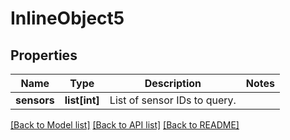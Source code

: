 # InlineObject5

## Properties
Name | Type | Description | Notes
------------ | ------------- | ------------- | -------------
**sensors** | **list[int]** | List of sensor IDs to query. | 

[[Back to Model list]](../README.md#documentation-for-models) [[Back to API list]](../README.md#documentation-for-api-endpoints) [[Back to README]](../README.md)


